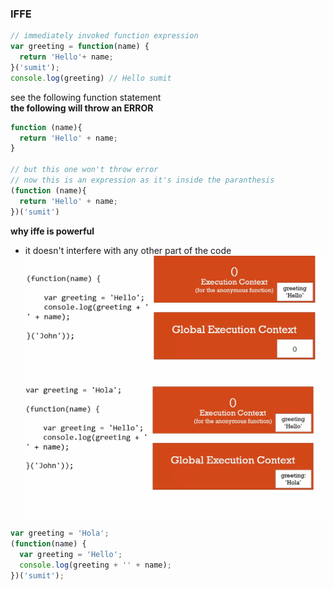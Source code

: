 ### IFFE

```js
// immediately invoked function expression
var greeting = function(name) {
  return 'Hello'+ name;
}('sumit');
console.log(greeting) // Hello sumit
```

see the following function statement \
**the following will throw an ERROR**
```js
function (name){
  return 'Hello' + name;
}

// but this one won't throw error
// now this is an expression as it's inside the paranthesis
(function (name){
  return 'Hello' + name;
})('sumit')
```

**why iffe is powerful**
+ it doesn't interfere with any other part of the code
![iffe_1](iffe_1.png)
![iffe_1](iffe_2.png)
```js
var greeting = 'Hola';
(function(name) {
  var greeting = 'Hello';
  console.log(greeting + '' + name);
})('sumit');

```